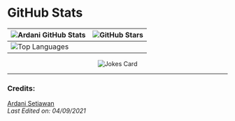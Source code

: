 # GitHub Stats

<table>
  <thead>
    <tr>
      <th>
        <img src="https://github-readme-stats.vercel.app/api?username=Ardani-mith&show_icons=true&theme=tokyonight" alt="Ardani GitHub Stats">
      </th>
      <th>
        <img src="https://github-readme-stats.vercel.app/api?username=Ardani-mith&show_icons=true&locale=en&count_private=true&hide_rank=true&custom_title=My%20GitHub%20Stats&disable_animations=true&theme=tokyonight" alt="GitHub Stars">
      </th>
    </tr>
  </thead>
  <tbody>
    <tr>
      <td class="w-full">
        <img src="https://github-readme-stats.vercel.app/api/top-langs/?username=Ardani-mith&theme=tokyonight" alt="Top Languages">
      </td>
    </tr>
  </tbody>
</table>

<p align="center">
  <img src="https://readme-jokes.vercel.app/api?theme=tokyonight" alt="Jokes Card">
</p>

---

### Credits:
[Ardani Setiawan](https://github.com/Ardani-mith)  
_Last Edited on: 04/09/2021_
